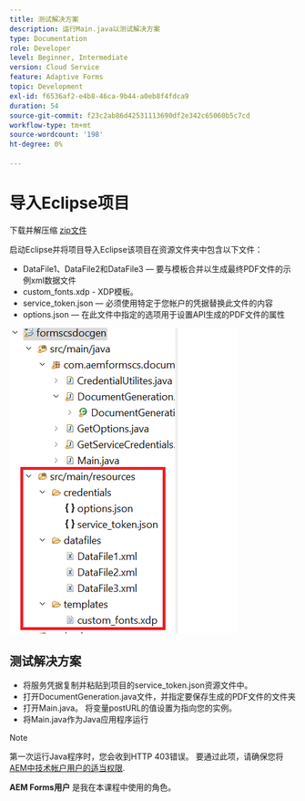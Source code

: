 ```yaml
---
title: 测试解决方案
description: 运行Main.java以测试解决方案
type: Documentation
role: Developer
level: Beginner, Intermediate
version: Cloud Service
feature: Adaptive Forms
topic: Development
exl-id: f6536af2-e4b8-46ca-9b44-a0eb8f4fdca9
duration: 54
source-git-commit: f23c2ab86d42531113690df2e342c65060b5c7cd
workflow-type: tm+mt
source-wordcount: '198'
ht-degree: 0%

---
```


# 导入Eclipse项目

下载并解压缩 [zip文件](./assets/aem-forms-cs-doc-gen.zip)

启动Eclipse并将项目导入Eclipse该项目在资源文件夹中包含以下文件：

* DataFile1、DataFile2和DataFile3 — 要与模板合并以生成最终PDF文件的示例xml数据文件
* custom_fonts.xdp - XDP模板。
* service_token.json — 必须使用特定于您帐户的凭据替换此文件的内容
* options.json — 在此文件中指定的选项用于设置API生成的PDF文件的属性

![resources-file](./assets/resource-files.png)

## 测试解决方案

* 将服务凭据复制并粘贴到项目的service_token.json资源文件中。
* 打开DocumentGeneration.java文件，并指定要保存生成的PDF文件的文件夹
* 打开Main.java。 将变量postURL的值设置为指向您的实例。
* 将Main.java作为Java应用程序运行

>[!NOTE]
> 第一次运行Java程序时，您会收到HTTP 403错误。 要通过此项，请确保您将 [AEM中技术帐户用户的适当权限](https://experienceleague.adobe.com/docs/experience-manager-learn/getting-started-with-aem-headless/authentication/service-credentials.html?lang=en#configure-access-in-aem).

**AEM Forms用户** 是我在本课程中使用的角色。
